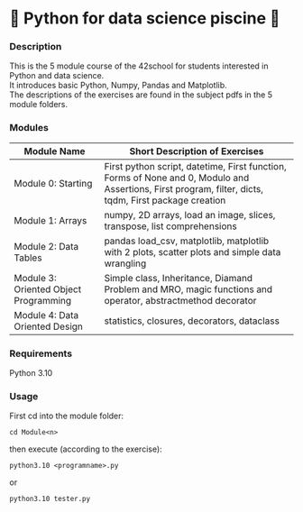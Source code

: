 # 🐍 Python for data science piscine 🐍
### Description
This is the 5 module course of the 42school for students interested in Python and data science.  
It introduces basic Python, Numpy, Pandas and Matplotlib.  
The descriptions of the exercises are found in the subject pdfs in the 5 module folders.  
### Modules
| Module Name       | Short Description of Exercises                       |
|-------------------|-----------------------------------------------------|
| Module 0: Starting  | First python script, datetime, First function, Forms of None and 0, Modulo and Assertions, First program, filter, dicts, tqdm, First package creation |
| Module 1: Arrays   | numpy, 2D arrays, load an image, slices, transpose, list comprehensions |
| Module 2: Data Tables  | pandas load_csv, matplotlib, matplotlib with 2 plots, scatter plots and simple data wrangling |
| Module 3: Oriented Object Programming | Simple class, Inheritance, Diamand Problem and MRO, magic functions and operator, abstractmethod decorator |
| Module 4: Data Oriented Design | statistics, closures, decorators, dataclass |

### Requirements
Python 3.10
### Usage
First cd into the module folder:
```
cd Module<n>
```
then execute (according to the exercise):
```
python3.10 <programname>.py
```
or
```
python3.10 tester.py
```
